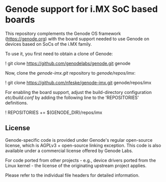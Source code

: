 # Genode support for i.MX SoC based boards

This repository complements the Genode OS framework (https://genode.org) with
the board support needed to use Genode on devices based on SoCs of the i.MX
family.

To use it, you first need to obtain a clone of Genode:

! git clone https://github.com/genodelabs/genode.git genode

Now, clone the _genode-imx.git_ repository to _genode/repos/imx_:

! git clone https://github.com/nfeske/genode-imx.git genode/repos/imx

For enabling the board support, adjust the build-directory configuration
_etc/build.conf_ by adding the following line to the 'REPOSITORIES'
definitions.

! REPOSITORIES += $(GENODE_DIR)/repos/imx


License
-------

Genode-specific code is provided under Genode's regular open-source license,
which is AGPLv3 + open-source linking exception. This code is also available
under a commercial license offered by Genode Labs.

For code ported from other projects - e.g., device drivers ported from the
Linux kernel - the license of the originating upstream project applies.

Please refer to the individual file headers for detailed information.
